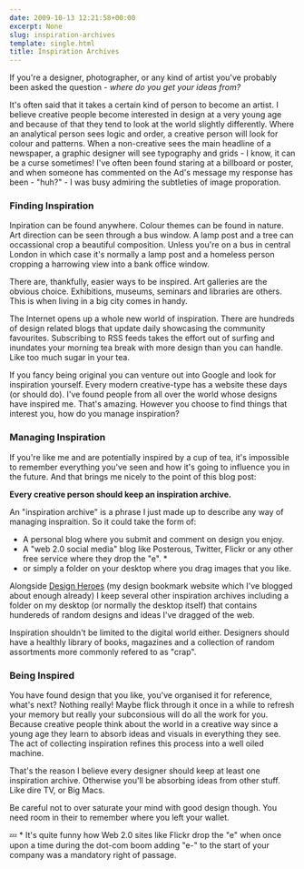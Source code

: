 ```yaml
---
date: 2009-10-13 12:21:58+00:00
excerpt: None
slug: inspiration-archives
template: single.html
title: Inspiration Archives
---
```


If you're a designer, photographer, or any kind of artist you've probably been asked the question - _where do you get your ideas from?_

It's often said that it takes a certain kind of person to become an artist. I believe creative people become interested in design at a very young age and because of that they tend to look at the world slightly differently. Where an analytical person sees logic and order, a creative person will look for colour and patterns. When a non-creative sees the main headline of a newspaper, a graphic designer will see typography and grids - I know, it can be a curse sometimes! I've often been found staring at a billboard or poster, and when someone has commented on the Ad's message my response has been - "huh?" - I was busy admiring the subtleties of image proporation.

### Finding Inspiration

Inpiration can be found anywhere. Colour themes can be found in nature. Art direction can be seen through a bus window. A lamp post and a tree can occassional crop a beautiful composition. Unless you're on a bus in central London in which case it's normally a lamp post and a homeless person cropping a harrowing view into a bank office window.

There are, thankfully, easier ways to be inspired. Art galleries are the obvious choice. Exhibitions, museums, seminars and libraries are others. This is when living in a big city comes in handy.

The Internet opens up a whole new world of inspiration. There are hundreds of design related blogs that update daily showcasing the community favourites. Subscribing to RSS feeds takes the effort out of surfing and inundates your morning tea break with more design than you can handle. Like too much sugar in your tea.

If you fancy being original you can venture out into Google and look for inspiration yourself. Every modern creative-type has a website these days (or should do). I've found people from all over the world whose designs have inspired me. That's amazing. However you choose to find things that interest you, how do you manage inspiration?

### Managing Inspiration

If you're like me and are potentially inspired by a cup of tea, it's impossible to remember everything you've seen and how it's going to influence you in the future. And that brings me nicely to the point of this blog post:

**Every creative person should keep an inspiration archive.**

An "inspiration archive" is a phrase I just made up to describe any way of managing inspraition. So it could take the form of:

* A personal blog where you submit and comment on design you enjoy.
* A "web 2.0 social media" blog like Posterous, Twitter, Flickr or any other free service where they drop the "e". *
* or simply a folder on your desktop where you drag images that you like.

Alongside [Design Heroes](http://designheroes.co.uk) (my design bookmark website which I've blogged about enough already) I keep several other inspiration archives including a folder on my desktop (or normally the desktop itself) that contains hundereds of random designs and ideas I've dragged of the web.

Inspiration shouldn't be limited to the digital world either. Designers should have a healthly library of books, magazines and a collection of random assortments more commonly refered to as "crap".

### Being Inspired

You have found design that you like, you've organised it for reference, what's next? Nothing really! Maybe flick through it once in a while to refresh your memory but really your subconsious will do all the work for you. Because creative people think about the world in a creative way since a young age they learn to absorb ideas and visuals in everything they see. The act of collecting inspiration refines this process into a well oiled machine.

That's the reason I believe every designer should keep at least one inspiration archive. Otherwise you'll be absorbing ideas from other stuff. Like dire TV, or Big Macs.

Be careful not to over saturate your mind with good design though. You need room in their to remember where you left your wallet.


💤 * It's quite funny how Web 2.0 sites like Flickr drop the "e" when once upon a time during the dot-com boom adding "e-" to the start of your company was a mandatory right of passage.

